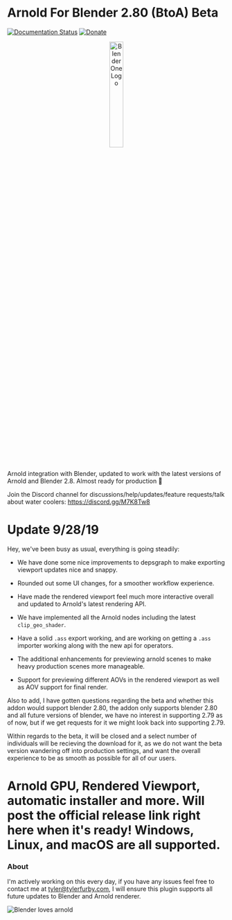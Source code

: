 # Arnold For Blender 2.80 (BtoA) Beta
[![Documentation Status](https://readthedocs.org/projects/the-forge-arnold-for-blender/badge/)](http://the-forge-arnold-for-blender.readthedocs-hosted.com)
[![Donate](https://img.shields.io/badge/Donate-PayPal-green.svg)](https://www.paypal.com/cgi-bin/webscr?cmd=_s-xclick&hosted_button_id=5D8ZMMACFUX36)

<p align="center">
<img src="https://rawcdn.githack.com/tyler-furby/Arnold-For-Blender/b194477da00ea4ab76d0acf0722be2be51df0075/arnold%20logo.svg" alt="Blender One Logo" width="25%">
</p>

Arnold integration with Blender, updated to work with the latest versions of Arnold and Blender 2.8. Almost ready for production :balloon:

Join the Discord channel for discussions/help/updates/feature requests/talk about water coolers: https://discord.gg/M7K8Tw8

# Update 9/28/19

Hey, we've been busy as usual, everything is going steadily:

- We have done some nice improvements to depsgraph to make exporting viewport updates nice and snappy.

- Rounded out some UI changes, for a smoother workflow experience.

- Have made the rendered viewport feel much more interactive overall and updated to Arnold's latest rendering API.

- We have implemented all the Arnold nodes including the latest `clip_geo_shader`.

- Have a solid `.ass` export working, and are working on getting a `.ass` importer working along with the new api for operators.

- The additional enhancements for previewing arnold scenes to make heavy production scenes more manageable.

- Support for previewing different AOVs in the rendered viewport as well as AOV support for final render.

Also to add, I have gotten questions regarding the beta and whether this addon would support blender 2.80, the addon only supports blender 2.80 and all future versions of blender, we have no interest in supporting 2.79 as of now, but if we get requests for it we might look back into supporting 2.79.

Within regards to the beta, it will be closed and a select number of individuals will be recieving the download for it, as we do not want the beta version wandering off into production settings, and want the overall experience to be as smooth as possible for all of our users.

# Arnold GPU, Rendered Viewport, automatic installer and more. Will post the official release link right here when it's ready! Windows, Linux, and macOS are all supported.

### About
I'm actively working on this every day, if you have any issues feel free to contact me at tyler@tylerfurby.com,
I will ensure this plugin supports all future updates to Blender and Arnold renderer.

![Blender loves arnold](https://cdn.rawgit.com/tyler-furby/Furby-Studios-Website-Files/a449e03a/images/Untitled-1.png)
